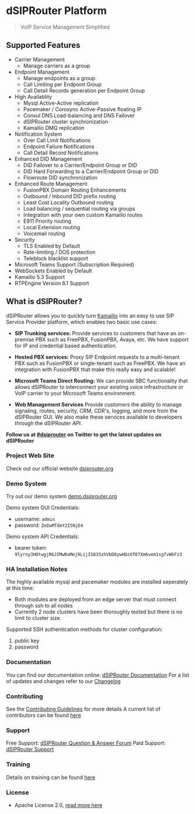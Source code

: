 # dSIPRouter Platform

> VoIP Service Management Simplified

## Supported Features

- Carrier Management
  - Manage carriers as a group
- Endpoint Management
  - Manage endpoints as a group
  - Call Limiting per Endpoint Group
  - Call Detail Records generation per Endpoint Group
- High Availablity
  - Mysql Active-Active replication
  - Pacemaker / Corosync Active-Passive floating IP
  - Consul DNS Load-balancing and DNS Failover
  - dSIPRouter cluster synchronization
  - Kamailio DMQ replication
- Notification System
  - Over Call Limit Notifications
  - Endpoint Failure Notifications
  - Call Detail Record Notifications
- Enhanced DID Management
  - DID Failover to a Carrier/Endpoint Group or DID
  - DID Hard Forwarding to a Carrier/Endpoint Group or DID
  - Flowroute DID synchronization
- Enhanced Route Management
  - FusionPBX Domain Routing Enhancements
  - Outbound / Inbound DID prefix routing
  - Least Cost Locality Outbound routing
  - Load balancing / sequential routing via groups
  - Integration with your own custom Kamailio routes
  - E911 Priority routing
  - Local Extension routing
  - Voicemail routing
- Security
  - TLS Enabled by Default
  - Rate-limiting / DOS protection
  - Teleblock blacklist support
- Microsoft Teams Support (Subscription Required)
- WebSockets Enabled by Default
- Kamailio 5.3 Support
- RTPEngine Version 6.1 Support

## What is dSIPRouter?

dSIPRouter allows you to quickly turn [Kamailio](https://www.kamailio.org/) into an easy to use SIP Service Provider platform, which enables two basic use cases:

- **SIP Trunking services:**
Provide services to customers that have an on-premise PBX such as FreePBX, FusionPBX, Avaya, etc.
We have support for IP and credential based authentication.

- **Hosted PBX services:**
Proxy SIP Endpoint requests to a multi-tenant PBX such as FusionPBX or single-tenant such as FreePBX.
We have an integration with FusionPBX that make this really easy and scalable!

- **Microsoft Teams Direct Routing:**
We can provide SBC functionality that allows dSIPRouter to interconnect your existing voice infrastructure or VoIP carrier to your Microsoft Teams environment.

- **Web Management Services**
Provide customers the ability to manage signaling, routes, security, CRM, CDR's, logging, and more from the dSIPRouter GUI.
We also make these services available to developers through the dSIPRouter API.

**Follow us at [#dsiprouter](https://twitter.com/dsiprouter) on Twitter to get the latest updates on dSIPRouter**

### Project Web Site

Check out our official website [dsiprouter.org](http://dsiprouter.org)

### Demo System

Try out our demo system [demo.dsiprouter.org](https://demo.dsiprouter.org:5000/)

Demo system GUI Credentials:
- username: `admin`
- password: `ZmIwMTdmY2I5NjE4`

Demo system API Credentials:
- bearer token: `9lyrny3HOtwgjR6JIMwRaMej9LijIS835zhVbD8ywHDzXT07Xm6vem1sgfvWkFz3`

### HA Installation Notes

The highly available mysql and pacemaker modules are installed seperately at this time:

- Both modules are deployed from an edge server that must connect through ssh to all nodes
- Currently 2 node clusters have been thoroughly tested but there is no limit to cluster size.

Supported SSH authentication methods for cluster configuration:

1. public key
2. password

### Documentation

You can find our documentation online: [dSIPRouter Documentation](https://dsiprouter.readthedocs.io/en/latest)
For a list of updates and changes refer to our [Changelog](CHANGELOG.md)

### Contributing

See the [Contributing Guidelines](CONTRIBUTING.md) for more details
A current list of contributors can be found [here](CONTRIBUTORS.md)

### Support

Free Support: [dSIPRouter Question & Answer Forum](https://groups.google.com/forum/#!forum/dsiprouter)
Paid Support: [dSIPRouter Support](https://dsiprouter.org/#fh5co-support-section)

### Training

Details on training can be found [here](https://dopensource.com/product/dsiprouter-admin-course/)

### License

- Apache License 2.0, [read more here](LICENSE)
